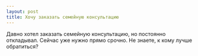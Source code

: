 ```yaml
---
layout: post 
title: Хочу заказать семейную консультацию 
--- 
```

Давно хотел заказать семейную консультацию, но постоянно откладывал. Сейчас уже нужно прямо срочно. Не знаете, к кому лучше обратиться?